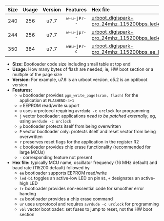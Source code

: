 |Size|Usage|Version|Features|Hex file|
|:-:|:-:|:-:|:-:|:--|
|240|256|u7.7|`w-u-jPr--`|[urboot_digispark-pro_24mhz_115200bps_led+b1_ur_vbl.hex](https://raw.githubusercontent.com/stefanrueger/urboot.hex/main/boards/digispark-pro/fcpu_24mhz/115200_bps/urboot_digispark-pro_24mhz_115200bps_led+b1_ur_vbl.hex)|
|244|256|u7.7|`w-u-jpr--`|[urboot_digispark-pro_24mhz_115200bps_led+b1_fr_ur_vbl.hex](https://raw.githubusercontent.com/stefanrueger/urboot.hex/main/boards/digispark-pro/fcpu_24mhz/115200_bps/urboot_digispark-pro_24mhz_115200bps_led+b1_fr_ur_vbl.hex)|
|350|384|u7.7|`weu-jPr-c`|[urboot_digispark-pro_24mhz_115200bps_ee_led+b1_fr_ce_ur_vbl.hex](https://raw.githubusercontent.com/stefanrueger/urboot.hex/main/boards/digispark-pro/fcpu_24mhz/115200_bps/urboot_digispark-pro_24mhz_115200bps_ee_led+b1_fr_ce_ur_vbl.hex)|

- **Size:** Bootloader code size including small table at top end
- **Usage:** How many bytes of flash are needed, ie, HW boot section or a multiple of the page size
- **Version:** For example, u7.6 is an urboot version, o5.2 is an optiboot version
- **Features:**
  + `w` bootloader provides `pgm_write_page(sram, flash)` for the application at `FLASHEND-4+1`
  + `e` EEPROM read/write support
  + `u` uses urprotocol requiring `avrdude -c urclock` for programming
  + `j` vector bootloader: applications *need to be patched externally*, eg, using `avrdude -c urclock`
  + `p` bootloader protects itself from being overwritten
  + `P` vector bootloader only: protects itself and reset vector from being overwritten
  + `r` preserves reset flags for the application in the register R2
  + `c` bootloader provides chip erase functionality (recommended for large MCUs)
  + `-` corresponding feature not present
- **Hex file:** typically MCU name, oscillator frequency (16 MHz default) and baud rate (115200 default) followed by
  + `ee` bootloader supports EEPROM read/write
  + `led-b1` toggles an active-low LED on pin `B1`, `+` designates an active-high LED
  + `fr` bootloader provides non-essential code for smoother error handing
  + `ce` bootloader provides a chip erase command
  + `ur` uses urprotocol and requires `avrdude -c urclock` for programming
  + `vbl` vector bootloader: set fuses to jump to reset, not the HW boot section
